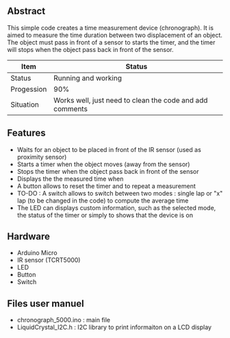 Abstract
---
This simple code creates a time measurement device (chronograph). It is aimed to measure the time duration between two displacement of an object.
The object must pass in front of a sensor to starts the timer, and the timer will stops when the object pass back in front of the sensor.


| Item | Status |
| ----------- | ----------- |
| Status | Running and working |
| Progession | 90% |
| Situation | Works well, just need to clean the code and add comments |


Features
---
- Waits for an object to be placed in front of the IR sensor (used as proximity sensor)
- Starts a timer when the object moves (away from the sensor)
- Stops the timer when the object pass back in front of the sensor
- Displays the the measured time when
- A button allows to reset the timer and to repeat a measurement
- TO-DO : A switch allows to switch between two modes : single lap or "x" lap (to be changed in the code) to compute the average time
- The LED can displays custom information, such as the selected mode, the status of the timer or simply to shows that the device is on


Hardware
---
- Arduino Micro
- IR sensor (TCRT5000)
- LED
- Button
- Switch


Files user manuel
---
- chronograph_5000.ino : main file
- LiquidCrystal_I2C.h : I2C library to print informaiton on a LCD display
